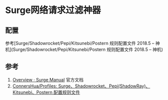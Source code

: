 # Surge网络请求过滤神器


## 配置

参考[Surge/Shadowrocket/Pepi/Kitsunebi/Postern 规则配置文件 2018.5 – 神机](Surge/Shadowrocket/Pepi/Kitsunebi/Postern 规则配置文件 2018.5 – 神机)


## 参考


1. [Overview · Surge Manual](https://manual.nssurge.com/) 官方文档
2. [ConnersHua/Profiles: Surge、Shadowrocket、Pepi(ShadowRay)、Kitsunebi、Postern 配置规则文件](https://github.com/ConnersHua/Profiles)

